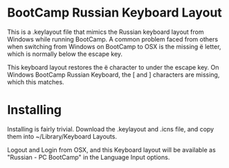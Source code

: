 BootCamp Russian Keyboard Layout
===

This is a .keylayout file that mimics the Russian keyboard layout from Windows while running BootCamp. A common problem faced from others when switching from Windows on BootCamp to OSX is the missing ё letter, which is normally below the escape key.

This keyboard layout restores the ё character to under the escape key. On Windows BootCamp Russian Keyboard, the [ and ] characters are missing, which this matches.

Installing
===

Installing is fairly trivial. Download the .keylayout and .icns file, and copy them into ~/Library/Keyboard Layouts.

Logout and Login from OSX, and this Keyboard layout will be available as "Russian - PC BootCamp" in the Language Input options.